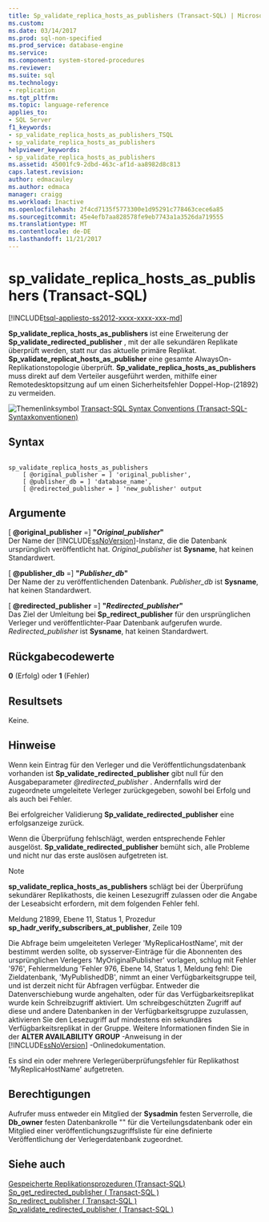```yaml
---
title: Sp_validate_replica_hosts_as_publishers (Transact-SQL) | Microsoft Docs
ms.custom: 
ms.date: 03/14/2017
ms.prod: sql-non-specified
ms.prod_service: database-engine
ms.service: 
ms.component: system-stored-procedures
ms.reviewer: 
ms.suite: sql
ms.technology:
- replication
ms.tgt_pltfrm: 
ms.topic: language-reference
applies_to:
- SQL Server
f1_keywords:
- sp_validate_replica_hosts_as_publishers_TSQL
- sp_validate_replica_hosts_as_publishers
helpviewer_keywords:
- sp_validate_replica_hosts_as_publishers
ms.assetid: 45001fc9-2dbd-463c-af1d-aa8982d8c813
caps.latest.revision: 
author: edmacauley
ms.author: edmaca
manager: craigg
ms.workload: Inactive
ms.openlocfilehash: 2f4cd7135f5773300e1d95291c778463cece6a85
ms.sourcegitcommit: 45e4efb7aa828578fe9eb7743a1a3526da719555
ms.translationtype: MT
ms.contentlocale: de-DE
ms.lasthandoff: 11/21/2017
---
```

# <a name="spvalidatereplicahostsaspublishers-transact-sql"></a>sp_validate_replica_hosts_as_publishers (Transact-SQL)
[!INCLUDE[tsql-appliesto-ss2012-xxxx-xxxx-xxx-md](../../includes/tsql-appliesto-ss2012-xxxx-xxxx-xxx-md.md)]

  **Sp_validate_replica_hosts_as_publishers** ist eine Erweiterung der **Sp_validate_redirected_publisher** , mit der alle sekundären Replikate überprüft werden, statt nur das aktuelle primäre Replikat. **Sp_validate_replicat_hosts_as_publisher** eine gesamte AlwaysOn-Replikationstopologie überprüft. **Sp_validate_replica_hosts_as_publishers** muss direkt auf dem Verteiler ausgeführt werden, mithilfe einer Remotedesktopsitzung auf um einen Sicherheitsfehler Doppel-Hop-(21892) zu vermeiden.  
  
 ![Themenlinksymbol](../../database-engine/configure-windows/media/topic-link.gif "Topic link icon") [Transact-SQL Syntax Conventions (Transact-SQL-Syntaxkonventionen)](../../t-sql/language-elements/transact-sql-syntax-conventions-transact-sql.md)  
  
## <a name="syntax"></a>Syntax  
  
```  
  
sp_validate_replica_hosts_as_publishers   
    [ @original_publisher = ] 'original_publisher',  
    [ @publisher_db = ] 'database_name',   
    [ @redirected_publisher = ] 'new_publisher' output  
```  
  
## <a name="arguments"></a>Argumente  
 [  **@original_publisher**  =] **"***Original_publisher***"**  
 Der Name der [!INCLUDE[ssNoVersion](../../includes/ssnoversion-md.md)]-Instanz, die die Datenbank ursprünglich veröffentlicht hat. *Original_publisher* ist **Sysname**, hat keinen Standardwert.  
  
 [  **@publisher_db**  =] **"***Publisher_db***"**  
 Der Name der zu veröffentlichenden Datenbank. *Publisher_db* ist **Sysname**, hat keinen Standardwert.  
  
 [  **@redirected_publisher**  =] **"***Redirected_publisher***"**  
 Das Ziel der Umleitung bei **Sp_redirect_publisher** für den ursprünglichen Verleger und veröffentlichter-Paar Datenbank aufgerufen wurde. *Redirected_publisher* ist **Sysname**, hat keinen Standardwert.  
  
## <a name="return-code-values"></a>Rückgabecodewerte  
 **0** (Erfolg) oder **1** (Fehler)  
  
## <a name="result-sets"></a>Resultsets  
 Keine.  
  
## <a name="remarks"></a>Hinweise  
 Wenn kein Eintrag für den Verleger und die Veröffentlichungsdatenbank vorhanden ist **Sp_validate_redirected_publisher** gibt null für den Ausgabeparameter  *@redirected_publisher* . Andernfalls wird der zugeordnete umgeleitete Verleger zurückgegeben, sowohl bei Erfolg und als auch bei Fehler.  
  
 Bei erfolgreicher Validierung **Sp_validate_redirected_publisher** eine erfolgsanzeige zurück.  
  
 Wenn die Überprüfung fehlschlägt, werden entsprechende Fehler ausgelöst.  **Sp_validate_redirected_publisher** bemüht sich, alle Probleme und nicht nur das erste auslösen aufgetreten ist.  
  
> [!NOTE]  
>  **sp_validate_replica_hosts_as_publishers** schlägt bei der Überprüfung sekundärer Replikathosts, die keinen Lesezugriff zulassen oder die Angabe der Leseabsicht erfordern, mit dem folgenden Fehler fehl.  
>   
>  Meldung 21899, Ebene 11, Status 1, Prozedur **sp_hadr_verify_subscribers_at_publisher**, Zeile 109  
>   
>  Die Abfrage beim umgeleiteten Verleger 'MyReplicaHostName', mit der bestimmt werden sollte, ob sysserver-Einträge für die Abonnenten des ursprünglichen Verlegers 'MyOriginalPublisher' vorlagen, schlug mit Fehler '976', Fehlermeldung 'Fehler 976, Ebene 14, Status 1, Meldung fehl: Die Zieldatenbank, 'MyPublishedDB', nimmt an einer Verfügbarkeitsgruppe teil, und ist derzeit nicht für Abfragen verfügbar. Entweder die Datenverschiebung wurde angehalten, oder für das Verfügbarkeitsreplikat wurde kein Schreibzugriff aktiviert. Um schreibgeschützten Zugriff auf diese und andere Datenbanken in der Verfügbarkeitsgruppe zuzulassen, aktivieren Sie den Lesezugriff auf mindestens ein sekundäres Verfügbarkeitsreplikat in der Gruppe.  Weitere Informationen finden Sie in der **ALTER AVAILABILITY GROUP** -Anweisung in der [!INCLUDE[ssNoVersion](../../includes/ssnoversion-md.md)] -Onlinedokumentation.  
>   
>  Es sind ein oder mehrere Verlegerüberprüfungsfehler für Replikathost 'MyReplicaHostName' aufgetreten.  
  
## <a name="permissions"></a>Berechtigungen  
 Aufrufer muss entweder ein Mitglied der **Sysadmin** festen Serverrolle, die **Db_owner** festen Datenbankrolle "" für die Verteilungsdatenbank oder ein Mitglied einer veröffentlichungszugriffsliste für eine definierte Veröffentlichung der Verlegerdatenbank zugeordnet.  
  
## <a name="see-also"></a>Siehe auch  
 [Gespeicherte Replikationsprozeduren &#40;Transact-SQL&#41;](../../relational-databases/system-stored-procedures/replication-stored-procedures-transact-sql.md)   
 [Sp_get_redirected_publisher &#40; Transact-SQL &#41;](../../relational-databases/system-stored-procedures/sp-get-redirected-publisher-transact-sql.md)   
 [Sp_redirect_publisher &#40; Transact-SQL &#41;](../../relational-databases/system-stored-procedures/sp-redirect-publisher-transact-sql.md)   
 [Sp_validate_redirected_publisher &#40; Transact-SQL &#41;](../../relational-databases/system-stored-procedures/sp-validate-redirected-publisher-transact-sql.md)  
  
  
